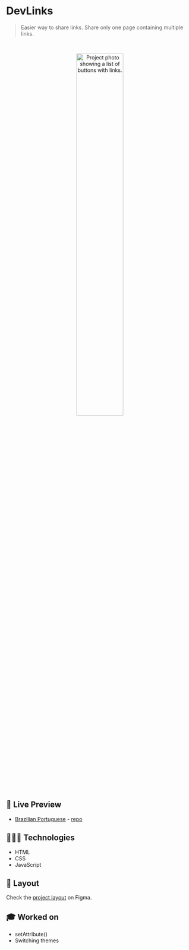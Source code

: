 # DevLinks

> Easier way to share links. Share only one page containing multiple links.
<br/>

<p align="center">
  <img alt="Project photo showing a list of buttons with links." src="./.github/devlinks-cover.gif" width="50%" />
</p>

<br/>

## 📝 Live Preview 

- [Brazilian Portuguese](https://diegommagno.com/github/rocketseat/events/next-level-week/nlw-esports/explorer/pt-br) - [repo](https://github.com/diegommagno/rocketseat/tree/main/events/next-level-week/nlw-esports/explorer/pt-br)

## 🧑🏻‍💻 Technologies

- HTML
- CSS
- JavaScript

## 🎨 Layout
Check the [project layout](https://www.figma.com/community/file/1187422022288947321) on Figma. 

## 🎓 Worked on

- setAttribute()
- Switching themes